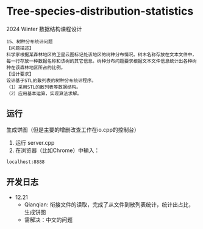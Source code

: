 # Tree-species-distribution-statistics
2024 Winter 数据结构课程设计
```
15、树种分布统计问题
【问题描述】
科学家根据某森林地区的卫星云图标记处该地区的树种分布情况。树木名称存放在文本文件中，每一行存放一种数据名称和该树的其它信息。树种分布问题要求根据文本文件信息统计出各种树种在该森林地区所占的比例。
【设计要求】
设计基于STL的散列表的树种分布统计程序。
（1）采用STL的散列表等数据结构。
（2）应用基本运算，实现算法求解。
```
## 运行
生成饼图（但是主要的增删改查工作在io.cpp的控制台）
1. 运行 server.cpp
2. 在浏览器（比如Chrome）中输入：
```
localhost:8888
```
## 开发日志
- 12.21
  - Qianqian: 衔接文件的读取，完成了从文件到散列表统计，统计出占比，生成饼图
  - 需解决：中文的问题

